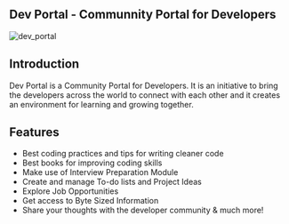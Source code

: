 ## Dev Portal - Communnity Portal for Developers
![dev_portal](https://socialify.git.ci/smv1999/dev_portal/image?font=Source%20Code%20Pro&forks=1&issues=1&language=1&owner=1&pulls=1&stargazers=1&theme=Dark)

## Introduction
Dev Portal is a Community Portal for Developers. It is an initiative to bring the developers across the world to connect with each other and it creates an environment for learning and growing together.

## Features
* Best coding practices and tips for writing cleaner code
* Best books for improving coding skills
* Make use of Interview Preparation Module
* Create and manage To-do lists and Project Ideas
* Explore Job Opportunities
* Get access to Byte Sized Information
* Share your thoughts with the developer community & much more!
